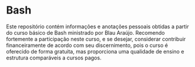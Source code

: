 # Bash
Este repositório contém informações e anotações pessoais obtidas a partir do curso básico de Bash ministrado por Blau Araújo. Recomendo fortemente a participação neste curso, e se desejar, considerar contribuir financeiramente de acordo com seu discernimento, pois o curso é oferecido de forma gratuita, mas proporciona uma qualidade de ensino e estrutura comparáveis a cursos pagos.
